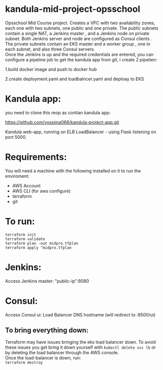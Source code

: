 # kandula-mid-project-opsschool
Opsschool Mid Course project. Creates a VPC  with two availability zones, 
each one with two subnets, one public and one private. The public subnets contain a single NAT, a 
Jenkins master , and a Jenkins node on private subnet. 
Both Jenkins server and node are configured as Consul clients .   
The private subnets contain an EKS master and a worker group , one in each subnet, 
and also three Consul servers.   
Once the Jenkins is up and the required credentials are entered, you can configure a pipeline job to get the 
kandula app from git, i create 2 pipelien: 


  1.build docker image and push to docker hub
  
  2.create deployment.yaml and loadbalncer.yaml and deploay to EKS
                                           
                                           
# Kandula app:
you need to clone this reop as contian kandula app:

https://github.com/yossima066/kandula-project-app.git

Kandula web-app, running on ELB LoadBalancer - using Flask listening on port 5000.



# Requirements:
You will need a machine with the following installed on it to run the enviroment:
- AWS Account
- AWS CLI (for aws configure)
- terraform  
- git

# To run:
`terraform init`  
`terraform validate`  
`terraform plan -out midpro.tfplan`  
`terraform apply "midpro.tfplan`


# Jenkins:
Access Jenkins master: "public-ip":8080

  
# Consul:
Access Consul ui: Load Balancer DNS hostname (will redirect to :8500/ui)


## To bring everything down:
Terraform may have issues bringing the eks load balancer down. To avoid these issues you get bring it down yourself with `kubectl delete svc lb` or by deleting the load balancer through the AWS console.  
Once the load-balancer is down,  run:  
`terraform destroy`






